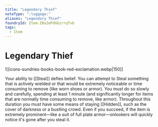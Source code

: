 ```yaml
---
title: "Legendary Thief"
noteType: ":luggage:"
aliases: "Legendary Thief"
foundryId: Item.IBx2ePdGGzrrqTvb
tags:
  - Item
---
```


# Legendary Thief
![[icons-sundries-books-book-red-exclamation.webp|150]]

Your ability to [[Steal]] defies belief. You can attempt to Steal something that is actively wielded or that would be extremely noticeable or time consuming to remove (like worn shoes or armor). You must do so slowly and carefully, spending at least 1 minute (and significantly longer for items that are normally time consuming to remove, like armor). Throughout this duration you must have some means of staying [[Hidden]], such as the cover of darkness or a bustling crowd. Even if you succeed, if the item is extremely prominent—like a suit of full plate armor—onlookers will quickly notice it's gone after you steal it.
